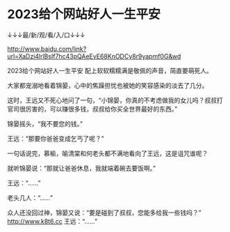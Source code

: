 # 2023给个网站好人一生平安

↓↓↓最/新/观/看/入/口↓↓↓

http://www.baidu.com/link?url=XaDzi4lrlBsIf7hc43pQAeEvE68KnODCy8r9yapmf0G&wd

2023给个网站好人一生平安
配上软软糯糯满是敬佩的声音，简直要萌死人。

大家都宠溺地看着锦晏，心中的焦躁担忧也被她的笑容感染的淡去了几分。

这时，王远又不死心地问了一句，“小锦晏，你真的不考虑做我的女儿吗？叔叔打官司很厉害的，可以赚很多钱，叔叔给你买全世界最好的东西。”

锦晏摇头，“我不要您的钱。”

王远：“那要你爸爸变成乞丐了呢？”

一句话说完，慕榆，喻清棠和何老头都不满地看向了王远，这是诅咒谁呢？

就听锦晏说：“那就让爸爸休息，我就端着碗去要饭啊。”

王远：“……”

老头几人：“……”

众人还没回过神，锦晏又说：“要是碰到了叔叔，您能多给我一些钱吗？”
http://www.k8t6.cc
王远：“……”
